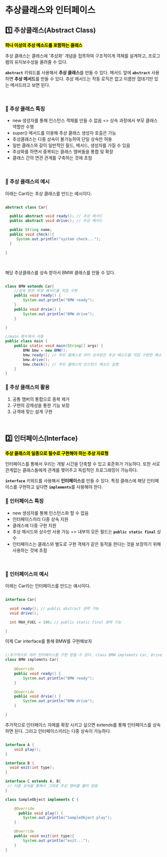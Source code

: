# 추상클래스와 인터페이스


## 1️⃣ 추상클래스(Abstract Class)

<mark>**하나 이상의 추상 메소드를 포함하는 클래스**</mark>

추상 클래스는 클래스에 '추상화' 개념을 접목하여 구조적이게 객체를 설계하고, 프로그램의 유지보수성을 올려줄 수 있다.
</br>

<code>**abstract**</code> 키워드를 사용해서 **추상 클래스**를 만들 수 있다. 메서드 앞에 <code>**abstract**</code> 사용하면 **추상 메서드**를 만들 수 있다. 추상 메서드는 작동 로직은 없고 이름만 껍데기만 있는 메서드라고 보면 된다.

</br>

### 🍒 추상 클래스 특징
- new 생성자를 통해 인스턴스 객체를 만들 수 없음 => 상속 과정에서 부모 클래스 역할만 수행
- super() 메서드를 이용해 추상 클래스 생성자 호출은 가능
- 추상클래스는 다중 상속이 불가능하여 단일 상속만 허용
- 일반 클래스와 같이 일반적인 필드, 메서드, 생성자를 가질 수 있음
- 추상화를 하면서 중복되는 클래스 맴버들을 통합 및 확장
- 클래스 간의 연관 관계를 구축하는 것에 초첨

</br>

### 🍒 추상 클래스의 예시

아래는 Car라는 추상 클래스를 만드는 예시이다. 
```java

abstract class Car{

  public abstract void ready(); // 추상 메서드 
  public abstract void drive(); // 추상 메서드 

  public String name;
  public void check(){
     System.out.println("system check...");
  }

}

```
</br>

해당 추상클래스를 상속 받아서 BMW 클래스를 만들 수 있다.
```java

class BMW extends Car{
    //상속 받은 부모 메서드를 직접 구현 
    public void ready() {
        System.out.println("BMW ready");
    }
    public void drvie() {
    	System.out.println("BMW drive");
    }

}

//main 함수에서 사용
public class main {
    public static void main(String[] args) {
        BMW bmw = new BMW();
        bmw.ready(); // 부모 클래스로 부터 상속받은 추상 메소드를 직접 구현한 메소드를 실행
        bmw.drive();
        bmw.check(); // 부모 클래스의 인스턴스 메소드 실행
    }
}

```

### 🍒 추상 클래스의 활용 
1. 공통 맴버의 통합으로 중복 제거
2. 구현의 강제성을 통한 기능 보장
3. 규격에 맞는 설계 구현

</br>


## 2️⃣ 인터페이스(Interface)
<mark>**추상 클래스의 일종으로 필수로 구현해야 하는 추상 자료형**</mark>

인터페이스를 통해서 우리는 개발 시간을 단축할 수 있고 표준화가 가능하다. 또한 서로 관계없는 클래스들에게 관계를 맺어주고 독립적인 프로그래밍이 가능하다.

<code>**interface**</code> 키워드를 사용해서 **인터페이스**를 만들 수 있다. 특정 클래스에 해당 인터페이스를 구현하고 싶다면 <code>**implements**</code>를 사용해야 한다. 

### 🍒 인터페이스 특징
- new 생성자를 통해 인스턴스화 할 수 없음
- 인터페이스끼리 다중 상속 지원
- 클래스에 다중 구현 지원
- 추상 메서드와 상수만 사용 가능 => 내부의 모든 필드는 <code>**public static final**</code> 상수
- 인터페이스는 클래스와 별도로 구현 객체가 같은 동작을 한다는 것을 보장하기 위해 사용하는 것에 초점

</br>

### 🍒 인터페이스의 예시

아래는 Car라는 인터페이스를 만드는 예시이다. 
```java

interface Car{

  void ready(); // public abstract 생략 가능
  void drive();

  int MAX_FUEL = 100; // public static final 생략 가능  

}

```

이제 Car interface를 통해 BMW를 구현해보자

```java

//추가적으로 여러 인터페이스를 구현 받을 수 있다. class BMW implemnts Car, Driver 
class BMW implemnts Car{
    
    @Override
    public void ready() {
        System.out.println("BMW ready");
    }

    @Override
    public void drvie() {
    	System.out.println("BMW drive");
    }

}

```

추가적으로 인터페이스 자체를 확장 시키고 싶으면 extends를 통해 인터페이스를 상속하면 된다. 그리고 인터페이스끼리는 다중 상속이 가능하다.

```java

interface A {
    void play();
}

interface B {
  void exit(int type);
}

interface C extends A, B{
 // 다중 상속을 통해서 그대로 추상 맴버를 물려 받음
}

class SampleObject implements C {

    @Override
	  public void play() {
        System.out.println("SampleObject play");
    }

    @Override
    public void exit(int type){
        System.out.println("exit...");
    }
}

```


 
</br>
